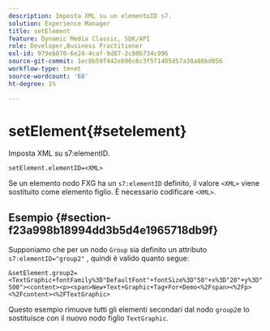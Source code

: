 ```yaml
---
description: Imposta XML su un elementoID s7.
solution: Experience Manager
title: setElement
feature: Dynamic Media Classic, SDK/API
role: Developer,Business Practitioner
exl-id: 979e6070-6e24-4caf-9d87-2c80b734c996
source-git-commit: 1ec8b59f442eb96c6c3f5f1405d57a38a86bd056
workflow-type: tm+mt
source-wordcount: '68'
ht-degree: 1%

---
```


# setElement{#setelement}

Imposta XML su s7:elementID.

`setElement.elementID=<XML>`

Se un elemento nodo FXG ha un `s7:elementID` definito, il valore `<XML>` viene sostituito come elemento figlio. È necessario codificare `<XML>`.

## Esempio {#section-f23a998b18994dd3b5d4e1965718db9f}

Supponiamo che per un nodo `Group` sia definito un attributo `s7:elementID="group2"` , quindi è valido quanto segue:

`&setElement.group2=<TextGraphic+fontFamily%3D"DefaultFont"+fontSize%3D"50"+x%3D"20"+y%3D"500"><content><p><span>New+Text+Graphic+Tag+For+Demo<%2Fspan><%2Fp><%2Fcontent><%2FTextGraphic>`

Questo esempio rimuove tutti gli elementi secondari dal nodo `group2`e lo sostituisce con il nuovo nodo figlio `TextGraphic`.
